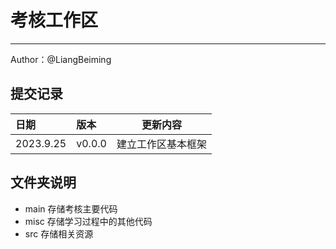 # 考核工作区
----
Author：@LiangBeiming
## 提交记录

|  日期  |   版本|    更新内容               |
|:---    |:---   |:---:                     |
|2023.9.25|v0.0.0|建立工作区基本框架          |

## 文件夹说明
+ main 存储考核主要代码
+ misc 存储学习过程中的其他代码
+ src 存储相关资源 

